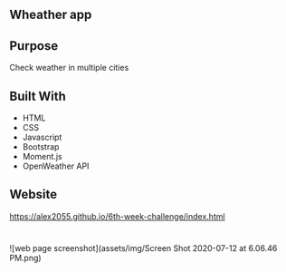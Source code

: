 ## Wheather app

## Purpose
Check weather in multiple cities

## Built With
* HTML
* CSS
* Javascript
* Bootstrap
* Moment.js
* OpenWeather API

## Website
https://alex2055.github.io/6th-week-challenge/index.html
#
![web page screenshot](assets/img/Screen Shot 2020-07-12 at 6.06.46 PM.png)
